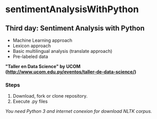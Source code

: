 # sentimentAnalysisWithPython

## Third day: Sentiment Analysis with Python
- Machine Learning approach
- Lexicon approach
- Basic multilingual analysis (translate approach)
- Pre-labeled data

**"Taller en Data Science" by UCOM (http://www.ucom.edu.py/eventos/taller-de-data-science/)**

### Steps
1. Download, fork or clone repository.
2. Execute .py files

*You need Python 3 and internet conexion for download NLTK corpus.*
